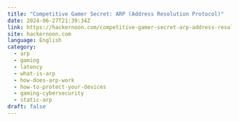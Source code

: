 ```yaml
---
title: "Competitive Gamer Secret: ARP (Address Resolution Protocol)"
date: 2024-06-27T21:39:34Z
link: https://hackernoon.com/competitive-gamer-secret-arp-address-resolution-protocol?source=rss&utm_medium=RSS&utm_source=news.12bit.vn
site: hackernoon.com
language: English
category:
  - arp
  - gaming
  - latency
  - what-is-arp
  - how-does-arp-work
  - how-to-protect-your-devices
  - gaming-cybersecurity
  - static-arp
draft: false
---
```

